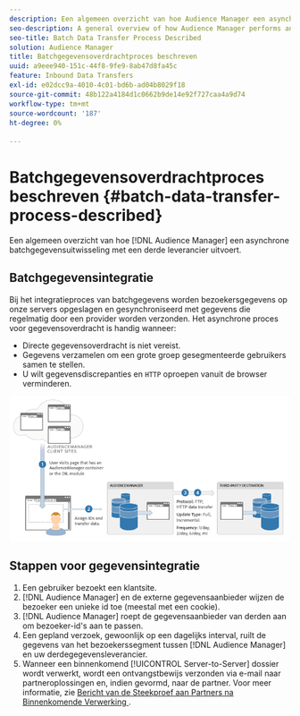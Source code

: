 ```yaml
---
description: Een algemeen overzicht van hoe Audience Manager een asynchrone batchgegevensuitwisseling met een externe leverancier uitvoert.
seo-description: A general overview of how Audience Manager performs an asynchronous batch data exchange with a third-party vendor.
seo-title: Batch Data Transfer Process Described
solution: Audience Manager
title: Batchgegevensoverdrachtproces beschreven
uuid: a9eee940-151c-44f8-9fe9-8ab47d8fa45c
feature: Inbound Data Transfers
exl-id: e02dcc9a-4010-4c01-bd6b-ad04b8029f18
source-git-commit: 48b122a4184d1c0662b9de14e92f727caa4a9d74
workflow-type: tm+mt
source-wordcount: '187'
ht-degree: 0%

---
```


# Batchgegevensoverdrachtproces beschreven {#batch-data-transfer-process-described}

Een algemeen overzicht van hoe [!DNL Audience Manager] een asynchrone batchgegevensuitwisseling met een derde leverancier uitvoert.

## Batchgegevensintegratie

<!-- c_async.xml -->

Bij het integratieproces van batchgegevens worden bezoekersgegevens op onze servers opgeslagen en gesynchroniseerd met gegevens die regelmatig door een provider worden verzonden. Het asynchrone proces voor gegevensoverdracht is handig wanneer:

* Directe gegevensoverdracht is niet vereist.
* Gegevens verzamelen om een grote groep gesegmenteerde gebruikers samen te stellen.
* U wilt gegevensdiscrepanties en `HTTP` oproepen vanuit de browser verminderen.

![](assets/s2s_70.png)

## Stappen voor gegevensintegratie

1. Een gebruiker bezoekt een klantsite.
1. [!DNL Audience Manager] en de externe gegevensaanbieder wijzen de bezoeker een unieke id toe (meestal met een cookie).
1. [!DNL Audience Manager] roept de gegevensaanbieder van derden aan om bezoeker-id&#39;s aan te passen.
1. Een gepland verzoek, gewoonlijk op een dagelijks interval, ruilt de gegevens van het bezoekerssegment tussen [!DNL Audience Manager] en uw derdegegevensleverancier.
1. Wanneer een binnenkomend [!UICONTROL Server-to-Server] dossier wordt verwerkt, wordt een ontvangstbewijs verzonden via e-mail naar partneroplossingen en, indien gevormd, naar de partner. Voor meer informatie, zie [ Bericht van de Steekproef aan Partners na Binnenkomende Verwerking ](../../../integration/sending-audience-data/batch-data-transfer-explained/inbound-receipt-message.md).

